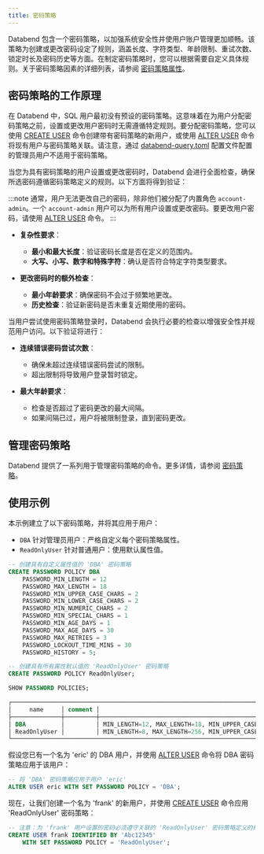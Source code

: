 ```yaml
---
title: 密码策略
---
```


Databend 包含一个密码策略，以加强系统安全性并使用户账户管理更加顺畅。该策略为创建或更改密码设定了规则，涵盖长度、字符类型、年龄限制、重试次数、锁定时长及密码历史等方面。在制定密码策略时，您可以根据需要自定义具体规则。关于密码策略因素的详细列表，请参阅 [密码策略属性](/sql/sql-commands/ddl/password-policy/create-password-policy#密码策略属性)。

## 密码策略的工作原理

在 Databend 中，SQL 用户最初没有预设的密码策略。这意味着在为用户分配密码策略之前，设置或更改用户密码时无需遵循特定规则。要分配密码策略，您可以使用 [CREATE USER](/sql/sql-commands/ddl/user/user-create-user) 命令创建带有密码策略的新用户，或使用 [ALTER USER](/sql/sql-commands/ddl/user/user-alter-user) 命令将现有用户与密码策略关联。请注意，通过 [databend-query.toml](https://github.com/datafuselabs/databend/blob/main/scripts/distribution/configs/databend-query.toml) 配置文件配置的管理员用户不适用于密码策略。

当您为具有密码策略的用户设置或更改密码时，Databend 会进行全面检查，确保所选密码遵循密码策略定义的规则。以下方面将得到验证：

:::note
通常，用户无法更改自己的密码，除非他们被分配了内置角色 `account-admin`。一个 `account-admin` 用户可以为所有用户设置或更改密码。要更改用户密码，请使用 [ALTER USER](/sql/sql-commands/ddl/user/user-alter-user) 命令。
:::

- **复杂性要求**：
    - **最小和最大长度**：验证密码长度是否在定义的范围内。
    - **大写、小写、数字和特殊字符**：确认是否符合特定字符类型要求。

- **更改密码时的额外检查**：
    - **最小年龄要求**：确保密码不会过于频繁地更改。
    - **历史检查**：验证新密码是否未重复近期使用的密码。

当用户尝试使用密码策略登录时，Databend 会执行必要的检查以增强安全性并规范用户访问。以下验证将进行：

- **连续错误密码尝试次数**：
    - 确保未超过连续错误密码尝试的限制。
    - 超出限制将导致用户登录暂时锁定。

- **最大年龄要求**：
    - 检查是否超过了密码更改的最大间隔。
    - 如果间隔已过，用户将被限制登录，直到密码更改。

## 管理密码策略

Databend 提供了一系列用于管理密码策略的命令。更多详情，请参阅 [密码策略](/sql/sql-commands/ddl/password-policy/)。

## 使用示例

本示例建立了以下密码策略，并将其应用于用户：

- `DBA` 针对管理员用户：严格自定义每个密码策略属性。
- `ReadOnlyUser` 针对普通用户：使用默认属性值。

```sql
-- 创建具有自定义属性值的 'DBA' 密码策略
CREATE PASSWORD POLICY DBA
    PASSWORD_MIN_LENGTH = 12
    PASSWORD_MAX_LENGTH = 18
    PASSWORD_MIN_UPPER_CASE_CHARS = 2
    PASSWORD_MIN_LOWER_CASE_CHARS = 2
    PASSWORD_MIN_NUMERIC_CHARS = 2
    PASSWORD_MIN_SPECIAL_CHARS = 1
    PASSWORD_MIN_AGE_DAYS = 1
    PASSWORD_MAX_AGE_DAYS = 30
    PASSWORD_MAX_RETRIES = 3
    PASSWORD_LOCKOUT_TIME_MINS = 30
    PASSWORD_HISTORY = 5;

-- 创建具有所有属性默认值的 'ReadOnlyUser' 密码策略
CREATE PASSWORD POLICY ReadOnlyUser;

SHOW PASSWORD POLICIES;

┌──────────────────────────────────────────────────────────────────────────────────────────────────────────────────────────────────────────────────────────────────────────────────────────────────────────────────────────────────┐
│     name     │ comment │                                                                                                 options                                                                                                 │
├──────────────┼─────────┼─────────────────────────────────────────────────────────────────────────────────────────────────────────────────────────────────────────────────────────────────────────────────────────────────────────┤
│ DBA          │         │ MIN_LENGTH=12, MAX_LENGTH=18, MIN_UPPER_CASE_CHARS=2, MIN_LOWER_CASE_CHARS=2, MIN_NUMERIC_CHARS=2, MIN_SPECIAL_CHARS=1, MIN_AGE_DAYS=1, MAX_AGE_DAYS=30, MAX_RETRIES=3, LOCKOUT_TIME_MINS=30, HISTORY=5 │
│ ReadOnlyUser │         │ MIN_LENGTH=8, MAX_LENGTH=256, MIN_UPPER_CASE_CHARS=1, MIN_LOWER_CASE_CHARS=1, MIN_NUMERIC_CHARS=1, MIN_SPECIAL_CHARS=0, MIN_AGE_DAYS=0, MAX_AGE_DAYS=90, MAX_RETRIES=5, LOCKOUT_TIME_MINS=15, HISTORY=0 │
└──────────────────────────────────────────────────────────────────────────────────────────────────────────────────────────────────────────────────────────────────────────────────────────────────────────────────────────────────┘
```

假设您已有一个名为 'eric' 的 DBA 用户，并使用 [ALTER USER](/sql/sql-commands/ddl/user/user-alter-user) 命令将 DBA 密码策略应用于该用户：

```sql
-- 将 'DBA' 密码策略应用于用户 'eric'
ALTER USER eric WITH SET PASSWORD POLICY = 'DBA';
```

现在，让我们创建一个名为 'frank' 的新用户，并使用 [CREATE USER](/sql/sql-commands/ddl/user/user-create-user) 命令应用 'ReadOnlyUser' 密码策略：

```sql
-- 注意：为 'frank' 用户设置的密码必须遵守关联的 'ReadOnlyUser' 密码策略定义的约束。
CREATE USER frank IDENTIFIED BY 'Abc12345'
    WITH SET PASSWORD POLICY = 'ReadOnlyUser';
```